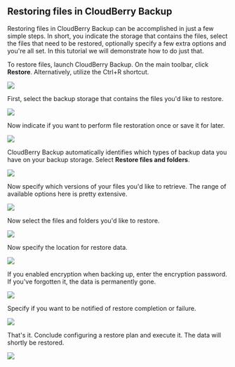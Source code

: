 ## Restoring files in CloudBerry Backup

Restoring files in CloudBerry Backup can be accomplished in just a few simple steps. In short, you indicate the storage that contains the files, select the files that need to be restored, optionally specify a few extra options and you're all set. In this tutorial we will demonstrate how to do just that.

To restore files, launch CloudBerry Backup. On the main toolbar, click **Restore**. Alternatively, utilize the Ctrl+R shortcut.

![](/assets/filerestore0.PNG)

First, select the backup storage that contains the files you'd like to restore.

![](/assets/filerestore1.PNG)

Now indicate if you want to perform file restoration once or save it for later.

![](/assets/filerestore2.PNG)

CloudBerry Backup automatically identifies which types of backup data you have on your backup storage. Select **Restore files and folders**.

![](/assets/filerestore3.PNG)

Now specify which versions of your files you'd like to retrieve. The range of available options here is pretty extensive.

![](/assets/filerestore4.PNG)

Now select the files and folders you'd like to restore.

![](/assets/filerestore5.PNG)

Now specify the location for restore data.

![](/assets/filerestore6.PNG)

If you enabled encryption when backing up, enter the encryption password. If you've forgotten it, the data is permanently gone.

![](/assets/filerestore7.PNG)

Specify if you want to be notified of restore completion or failure.

![](/assets/filerestore8.png)

That's it. Conclude configuring a restore plan and execute it. The data will shortly be restored.

![](/assets/filerestore9.PNG)

